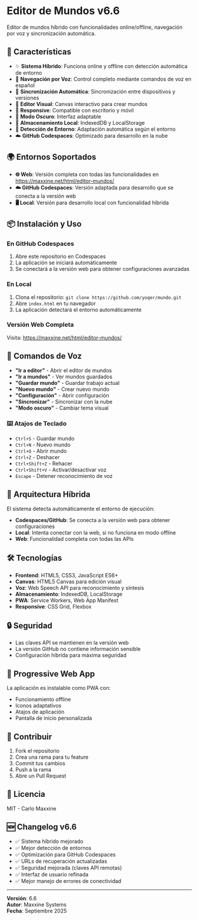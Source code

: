 # Editor de Mundos v6.6

Editor de mundos híbrido con funcionalidades online/offline, navegación por voz y sincronización automática.

## 🚀 Características

- ✨ **Sistema Híbrido**: Funciona online y offline con detección automática de entorno
- 🎤 **Navegación por Voz**: Control completo mediante comandos de voz en español
- 🔄 **Sincronización Automática**: Sincronización entre dispositivos y versiones
- 🎨 **Editor Visual**: Canvas interactivo para crear mundos
- 📱 **Responsive**: Compatible con escritorio y móvil
- 🌙 **Modo Oscuro**: Interfaz adaptable
- 💾 **Almacenamiento Local**: IndexedDB y LocalStorage
- 🔧 **Detección de Entorno**: Adaptación automática según el entorno
- ☁️ **GitHub Codespaces**: Optimizado para desarrollo en la nube

## 🌍 Entornos Soportados

- **🌐 Web**: Versión completa con todas las funcionalidades en https://maxxine.net/html/editor-mundos/
- **☁️ GitHub Codespaces**: Versión adaptada para desarrollo que se conecta a la versión web
- **🖥️ Local**: Versión para desarrollo local con funcionalidad híbrida

## 📦 Instalación y Uso

### En GitHub Codespaces
1. Abre este repositorio en Codespaces
2. La aplicación se iniciará automáticamente
3. Se conectará a la versión web para obtener configuraciones avanzadas

### En Local
1. Clona el repositorio: `git clone https://github.com/yoqer/mundo.git`
2. Abre `index.html` en tu navegador
3. La aplicación detectará el entorno automáticamente

### Versión Web Completa
Visita: https://maxxine.net/html/editor-mundos/

## 🎤 Comandos de Voz

- **"Ir a editor"** - Abrir el editor de mundos
- **"Ir a mundos"** - Ver mundos guardados  
- **"Guardar mundo"** - Guardar trabajo actual
- **"Nuevo mundo"** - Crear nuevo mundo
- **"Configuración"** - Abrir configuración
- **"Sincronizar"** - Sincronizar con la nube
- **"Modo oscuro"** - Cambiar tema visual

### ⌨️ Atajos de Teclado

- `Ctrl+S` - Guardar mundo
- `Ctrl+N` - Nuevo mundo  
- `Ctrl+O` - Abrir mundo
- `Ctrl+Z` - Deshacer
- `Ctrl+Shift+Z` - Rehacer
- `Ctrl+Shift+V` - Activar/desactivar voz
- `Escape` - Detener reconocimiento de voz

## 🔧 Arquitectura Híbrida

El sistema detecta automáticamente el entorno de ejecución:

- **Codespaces/GitHub**: Se conecta a la versión web para obtener configuraciones
- **Local**: Intenta conectar con la web, si no funciona en modo offline
- **Web**: Funcionalidad completa con todas las APIs

## 🛠️ Tecnologías

- **Frontend**: HTML5, CSS3, JavaScript ES6+
- **Canvas**: HTML5 Canvas para edición visual
- **Voz**: Web Speech API para reconocimiento y síntesis
- **Almacenamiento**: IndexedDB, LocalStorage
- **PWA**: Service Workers, Web App Manifest
- **Responsive**: CSS Grid, Flexbox

## 🔒 Seguridad

- Las claves API se mantienen en la versión web
- La versión GitHub no contiene información sensible
- Configuración híbrida para máxima seguridad

## 📱 Progressive Web App

La aplicación es instalable como PWA con:
- Funcionamiento offline
- Iconos adaptativos
- Atajos de aplicación
- Pantalla de inicio personalizada

## 🤝 Contribuir

1. Fork el repositorio
2. Crea una rama para tu feature
3. Commit tus cambios
4. Push a la rama
5. Abre un Pull Request

## 📄 Licencia

MIT - Carlo Maxxine 

## 🆕 Changelog v6.6

- ✅ Sistema híbrido mejorado
- ✅ Mejor detección de entornos
- ✅ Optimización para GitHub Codespaces
- ✅ URLs de recuperación actualizadas
- ✅ Seguridad mejorada (claves API remotas)
- ✅ Interfaz de usuario refinada
- ✅ Mejor manejo de errores de conectividad

---

**Versión**: 6.6  
**Autor**: Maxxine Systems  
**Fecha**: Septiembre 2025

